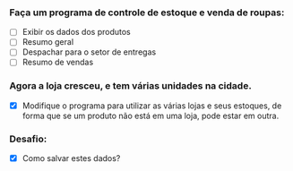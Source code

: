 ### Faça um programa de controle de estoque e venda de roupas:

- [ ] Exibir os dados dos produtos
- [ ] Resumo geral
- [ ] Despachar para o setor de entregas
- [ ] Resumo de vendas

### Agora a loja cresceu, e tem várias unidades na cidade.

- [x] Modifique o programa para utilizar as várias lojas e seus estoques,
      de forma que se um produto não está em uma loja, pode estar em
      outra.

### Desafio:

- [x] Como salvar estes dados?
